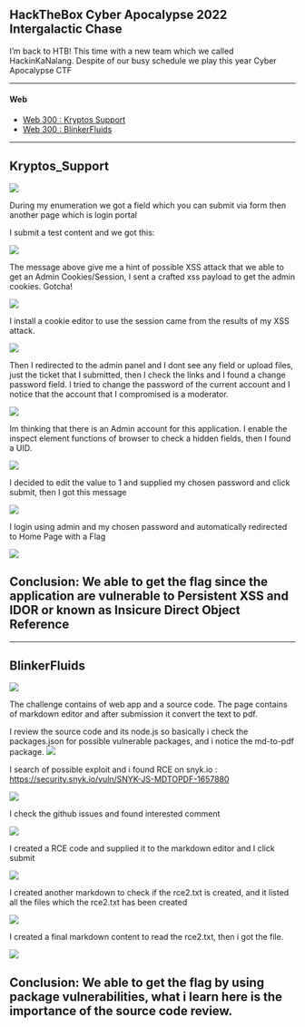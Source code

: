 ## HackTheBox Cyber Apocalypse 2022 Intergalactic Chase

I’m back to HTB! This time with a new team which we called HackinKaNalang. Despite of our busy schedule we play this year Cyber Apocalypse CTF

-------------------------------------------------------
#### Web
- [Web 300 : Kryptos Support ](#kryptos_support)
- [Web 300 : BlinkerFluids ](#blinkerfluids)

------------------------------------------------------
## Kryptos_Support
![](web1/1.png)

During my enumeration we got a field which you can submit via form then another page which is login portal

I submit a test content and we got this:

![](web1/2.png)

The message above give me a hint of possible XSS attack that we able to get an Admin Cookies/Session, I sent a crafted xss payload to get the admin cookies. Gotcha! 

![](web1/3.png)

I install a cookie editor to use the session came from the results of my XSS attack.

![](web1/4.png)

Then I redirected to the admin panel and I dont see any field or upload files, just the ticket that I submitted, then I check the links and I found a change password field. I tried to change the password of the current account and I notice that the account that I compromised is a moderator.

![](web1/5.png)

Im thinking that there is an Admin account for this application.
I enable the inspect element functions of browser to check a hidden fields, then I found a UID.

![](web1/6.png)

I decided to edit the value to 1 and supplied my chosen password and click submit, then I  got this message

![](web1/7.png)

I login using admin and my chosen password and automatically redirected to Home Page with a Flag

![](web1/flag.png)

Conclusion: We able to get the flag since the application are vulnerable to Persistent XSS and IDOR or known as Insicure Direct Object Reference
------------------------------------------------------


------------------------------------------------------
## BlinkerFluids
![](web2/1.png)

The challenge contains of web app and a source code.
The page contains of markdown editor and after submission it convert the text to pdf.

I review the source code and its node.js so basically i check the packages.json for possible vulnerable packages, and i notice the md-to-pdf package.
![](web2/2.png)

I search of possible exploit and i found RCE on snyk.io : https://security.snyk.io/vuln/SNYK-JS-MDTOPDF-1657880

![](web2/22.png)

I check the github issues and found interested comment

![](web2/23.png)

I created a RCE code and supplied it to the markdown editor and I click submit

![](web2/3.png)

I created another markdown to check if the rce2.txt is created, and it listed all the files which the rce2.txt has been created

![](web2/4.png)

I created a final markdown content to read the rce2.txt, then i got the file.

![](web2/flag.png)

Conclusion: We able to get the flag by using package vulnerabilities, what i learn here is the importance of the source code review.
------------------------------------------------------